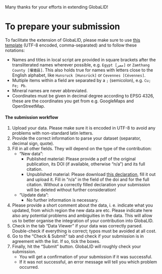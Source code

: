 Many thanks for your efforts in extending GlobaLID!

# To prepare your submission

To facilitate the extension of GlobaLID, please make sure to use [this
template](../www/template_contribute.csv) (UTF-8 encoded,
comma-separated) and to follow these notations:

-   Names and titles in local script are provided in square brackets
    after the transliterated names wherever possible, e.g. `Egypt [مصر]`
    or `Zamthang County [壤塘县]`. This also holds true for names with
    letters close to the English alphabet, like `Hunsruck [Hunsrück]` or
    `Cevennes [Cévennes]`.
-   Multiple items within a field are separated by a `;` (semicolon),
    e.g. `Cu; Fe; Pb`.
-   Mineral names are never abbreviated.
-   Coordinates must be given in decimal degree according to EPSG 4326,
    these are the coordinates you get from e.g. GoogleMaps and
    OpenStreetMap.

#### The submission workflow

1.  Upload your data. Please make sure it is encoded in UTF-8 to avoid
    any problems with non-standard latin letters.
2.  Provide the correct information to parse your dataset (separator,
    decimal sign, quote).
3.  Fill in all other fields. They will depend on the type of the
    contribution:
    -   “New data”:
        -   Published material: Please provide a pdf of the original
            publication, its DOI (if available, otherwise “n/a”) and its
            full citation.
        -   Unpublished material: Please download [this declaration](),
            fill it out and upload it. Fill in “n/a” in the field of the
            doi and for the full citation. Without a correctly filled
            declaration your submission will be deleted without further
            consideration!
    -   “Update data”:
        -   No further information is necessary.
4.  Please provide a short comment about the data, i. e. indicate what
    you updated, from which region the new data are etc. Please indicate
    here also any potential problems and ambiguities in the data. This
    will allow us to better organise the integration of your
    contribution into GlobaLID.
5.  Check in the tab “Data Viewer” if your data was correctly parsed.
    Double-check if everything is correct; typos must be avoided at all
    cost.
6.  Go to the “Check & Submit” tab and check if your submission is in
    agreement with the list. If so, tick the boxes.
7.  Finally, hit the “Submit” button. GlobaLID will roughly check your
    submission.
    -   You will get a confirmation of your submission if it was
        successful.
    -   If it was not successful, an error message will tell you which
        problem occurred.
